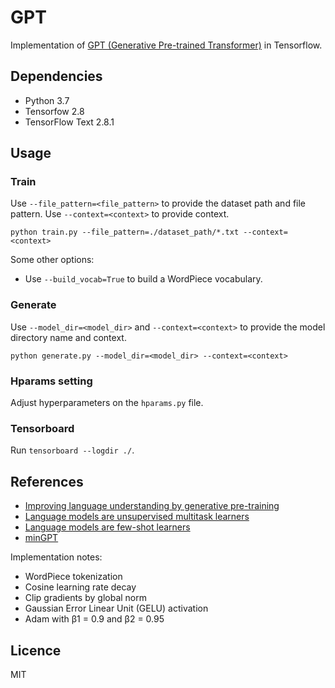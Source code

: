 # GPT
Implementation of [GPT (Generative Pre-trained Transformer)](https://proceedings.neurips.cc/paper/2020/file/1457c0d6bfcb4967418bfb8ac142f64a-Paper.pdf) in Tensorflow.


## Dependencies
- Python 3.7
- Tensorfow 2.8
- TensorFlow Text 2.8.1


## Usage
### Train
Use `--file_pattern=<file_pattern>` to provide the dataset path and file pattern. Use `--context=<context>` to provide context.
```
python train.py --file_pattern=./dataset_path/*.txt --context=<context>
```

Some other options:
- Use `--build_vocab=True` to build a WordPiece vocabulary.

### Generate
Use `--model_dir=<model_dir>` and `--context=<context>` to provide the model directory name and context.
```
python generate.py --model_dir=<model_dir> --context=<context>
```

### Hparams setting
Adjust hyperparameters on the `hparams.py` file.

### Tensorboard
Run `tensorboard --logdir ./`.


## References

- [Improving language understanding by generative pre-training](https://cdn.openai.com/research-covers/language-unsupervised/language_understanding_paper.pdf)
- [Language models are unsupervised multitask learners](https://cdn.openai.com/better-language-models/language_models_are_unsupervised_multitask_learners.pdf)
- [Language models are few-shot learners](https://proceedings.neurips.cc/paper/2020/file/1457c0d6bfcb4967418bfb8ac142f64a-Paper.pdf)
- [minGPT](https://github.com/karpathy/minGPT)

Implementation notes:
- WordPiece tokenization
- Cosine learning rate decay
- Clip gradients by global norm
- Gaussian Error Linear Unit (GELU) activation
- Adam with β1 = 0.9 and β2 = 0.95 


## Licence
MIT
